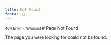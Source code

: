 ```yaml
---
title: Not Found
footer: 💩
---
```


<small class="post-meta">
  404 Error
  &nbsp;&middot;&nbsp;
  Whoops!
</small>
# Page Not Found

The page you were looking for could not be found.
